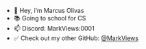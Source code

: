 - 👋 Hey, i’m Marcus Olivas
- 📚 Going to school for CS
- 📫 Discord: MarkViews:0001
- ✅ Check out my other GitHub: [@MarkViews](https://github.com/markviews)

<!---
maolivas1/maolivas1 is a ✨ special ✨ repository because its `README.md` (this file) appears on your GitHub profile.
You can click the Preview link to take a look at your changes.
--->
